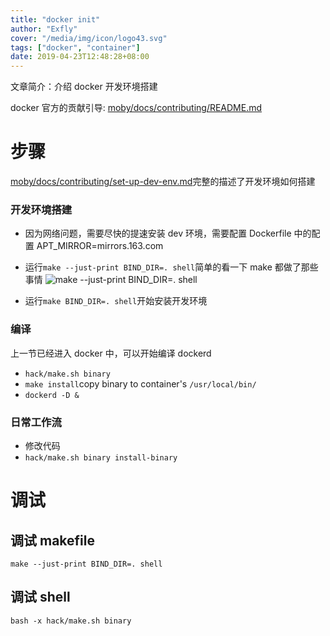 ```yaml
---
title: "docker init"
author: "Exfly"
cover: "/media/img/icon/logo43.svg"
tags: ["docker", "container"]
date: 2019-04-23T12:48:28+08:00
---
```


文章简介：介绍 docker 开发环境搭建

<!--more-->

docker 官方的贡献引导: [moby/docs/contributing/README.md](https://github.com/moby/moby/blob/master/docs/contributing/README.md)

# 步骤

[moby/docs/contributing/set-up-dev-env.md](https://github.com/moby/moby/blob/master/docs/contributing/set-up-dev-env.md)完整的描述了开发环境如何搭建

### 开发环境搭建

- 因为网络问题，需要尽快的提速安装 dev 环境，需要配置 Dockerfile 中的配置 APT_MIRROR=mirrors.163.com
- 运行`make --just-print BIND_DIR=. shell`简单的看一下 make 都做了那些事情
  ![make --just-print BIND_DIR=. shell](/media/img/docker/install-dev-env/docker-make-just-print-shell.png)

- 运行`make BIND_DIR=. shell`开始安装开发环境

### 编译

上一节已经进入 docker 中，可以开始编译 dockerd

- `hack/make.sh binary`
- `make install`copy binary to container's `/usr/local/bin/`
- `dockerd -D &`

### 日常工作流

- 修改代码
- `hack/make.sh binary install-binary`

# 调试

## 调试 makefile

`make --just-print BIND_DIR=. shell`

## 调试 shell

`bash -x hack/make.sh binary`
